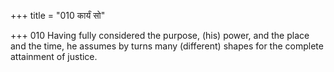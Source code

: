 +++
title = "010 कार्यं सो"

+++
010	Having fully considered the purpose, (his) power, and the place and the time, he assumes by turns many (different) shapes for the complete attainment of justice.